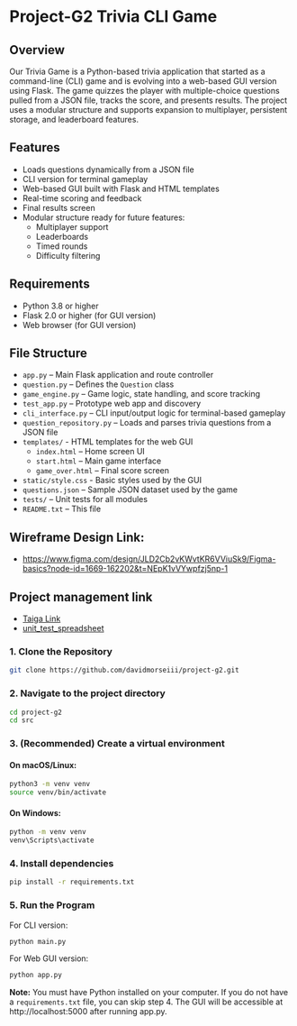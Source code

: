 # Project-G2 Trivia CLI Game

## Overview
Our Trivia Game is a Python-based trivia application that started as a command-line (CLI) game and is evolving into a web-based GUI version using Flask. The game quizzes the player with multiple-choice questions pulled from a JSON file, tracks the score, and presents results. The project uses a modular structure and supports expansion to multiplayer, persistent storage, and leaderboard features.

## Features
- Loads questions dynamically from a JSON file
- CLI version for terminal gameplay
- Web-based GUI built with Flask and HTML templates
- Real-time scoring and feedback
- Final results screen
- Modular structure ready for future features:
    - Multiplayer support
    - Leaderboards
    - Timed rounds
    - Difficulty filtering

## Requirements
- Python 3.8 or higher
- Flask 2.0 or higher (for GUI version)
- Web browser (for GUI version)

## File Structure
- `app.py` – Main Flask application and route controller
- `question.py` – Defines the `Question` class
- `game_engine.py` – Game logic, state handling, and score tracking
- `test_app.py` – Prototype web app and discovery
- `cli_interface.py` – CLI input/output logic for terminal-based gameplay
- `question_repository.py` – Loads and parses trivia questions from a JSON file
- `templates/` - HTML templates for the web GUI
    - `index.html` – Home screen UI
    - `start.html` – Main game interface
    - `game_over.html` – Final score screen
- `static/style.css` - Basic styles used by the GUI
- `questions.json` – Sample JSON dataset used by the game
- `tests/` – Unit tests for all modules
- `README.txt` – This file

## Wireframe Design Link:
- https://www.figma.com/design/JLD2Cb2vKWvtKR6VViuSk9/Figma-basics?node-id=1669-162202&t=NEpK1vVYwpfzj5np-1

## Project management link
- [Taiga Link](https://taiga.luke-merrill.com/project/project-g2/backlog)
- [unit_test_spreadsheet](https://docs.google.com/spreadsheets/d/1E8BiflJdZtr32lMwURZAU-tqDZDZ60ykgGHYlUxTroA/edit?gid=0#gid=0)

### 1. Clone the Repository
```bash
git clone https://github.com/davidmorseiii/project-g2.git
```

### 2. Navigate to the project directory
```bash
cd project-g2
cd src
```

### 3. (Recommended) Create a virtual environment

#### On macOS/Linux:
```bash
python3 -m venv venv
source venv/bin/activate
```

#### On Windows:
```cmd
python -m venv venv
venv\Scripts\activate
```

### 4. Install dependencies
```bash
pip install -r requirements.txt
```

### 5. Run the Program
For CLI version:
```bash
python main.py
```
For Web GUI version:
```bash
python app.py
```

**Note:** You must have Python installed on your computer. If you do not have a `requirements.txt` file, you can skip step 4. The GUI will be accessible at http://localhost:5000 after running app.py.
